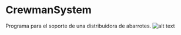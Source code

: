 # CrewmanSystem
Programa para el soporte de una distribuidora de abarrotes.
![alt text](https://github.com/Raul140298/CrewmanSystem/blob/main/imagen1.jpg?raw=true)
